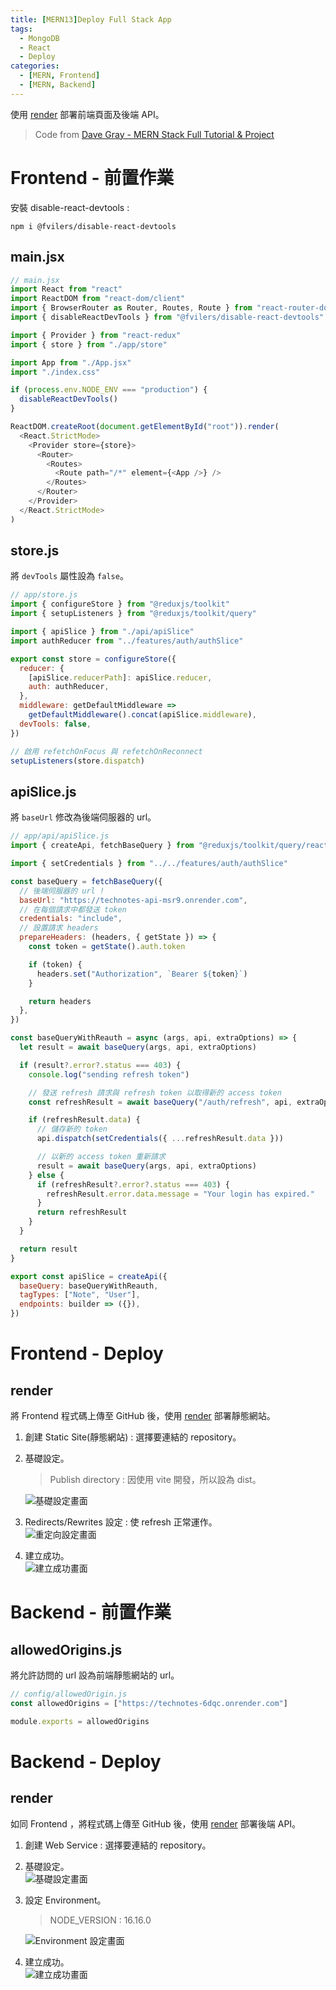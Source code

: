 ```yaml
---
title: [MERN13]Deploy Full Stack App
tags:
  - MongoDB
  - React
  - Deploy
categories:
  - [MERN, Frontend]
  - [MERN, Backend]
---
```


使用 [render](https://render.com/) 部署前端頁面及後端 API。

<!-- more -->

> Code from [Dave Gray - MERN Stack Full Tutorial & Project](https://www.youtube.com/watch?v=CvCiNeLnZ00&ab_channel=DaveGray)

# Frontend - 前置作業

安裝 disable-react-devtools :

```
npm i @fvilers/disable-react-devtools
```

## main.jsx

```js
// main.jsx
import React from "react"
import ReactDOM from "react-dom/client"
import { BrowserRouter as Router, Routes, Route } from "react-router-dom"
import { disableReactDevTools } from "@fvilers/disable-react-devtools"

import { Provider } from "react-redux"
import { store } from "./app/store"

import App from "./App.jsx"
import "./index.css"

if (process.env.NODE_ENV === "production") {
  disableReactDevTools()
}

ReactDOM.createRoot(document.getElementById("root")).render(
  <React.StrictMode>
    <Provider store={store}>
      <Router>
        <Routes>
          <Route path="/*" element={<App />} />
        </Routes>
      </Router>
    </Provider>
  </React.StrictMode>
)
```

## store.js

將 `devTools` 屬性設為 `false`。

```js
// app/store.js
import { configureStore } from "@reduxjs/toolkit"
import { setupListeners } from "@reduxjs/toolkit/query"

import { apiSlice } from "./api/apiSlice"
import authReducer from "../features/auth/authSlice"

export const store = configureStore({
  reducer: {
    [apiSlice.reducerPath]: apiSlice.reducer,
    auth: authReducer,
  },
  middleware: getDefaultMiddleware =>
    getDefaultMiddleware().concat(apiSlice.middleware),
  devTools: false,
})

// 啟用 refetchOnFocus 與 refetchOnReconnect
setupListeners(store.dispatch)
```

## apiSlice.js

將 `baseUrl` 修改為後端伺服器的 url。

```js
// app/api/apiSlice.js
import { createApi, fetchBaseQuery } from "@reduxjs/toolkit/query/react"

import { setCredentials } from "../../features/auth/authSlice"

const baseQuery = fetchBaseQuery({
  // 後端伺服器的 url !
  baseUrl: "https://technotes-api-msr9.onrender.com",
  // 在每個請求中都發送 token
  credentials: "include",
  // 設置請求 headers
  prepareHeaders: (headers, { getState }) => {
    const token = getState().auth.token

    if (token) {
      headers.set("Authorization", `Bearer ${token}`)
    }

    return headers
  },
})

const baseQueryWithReauth = async (args, api, extraOptions) => {
  let result = await baseQuery(args, api, extraOptions)

  if (result?.error?.status === 403) {
    console.log("sending refresh token")

    // 發送 refresh 請求與 refresh token 以取得新的 access token
    const refreshResult = await baseQuery("/auth/refresh", api, extraOptions)

    if (refreshResult.data) {
      // 儲存新的 token
      api.dispatch(setCredentials({ ...refreshResult.data }))

      // 以新的 access token 重新請求
      result = await baseQuery(args, api, extraOptions)
    } else {
      if (refreshResult?.error?.status === 403) {
        refreshResult.error.data.message = "Your login has expired."
      }
      return refreshResult
    }
  }

  return result
}

export const apiSlice = createApi({
  baseQuery: baseQueryWithReauth,
  tagTypes: ["Note", "User"],
  endpoints: builder => ({}),
})
```

# Frontend - Deploy

## render

將 Frontend 程式碼上傳至 GitHub 後，使用 [render](https://render.com/) 部署靜態網站。

1. 創建 Static Site(靜態網站) : 選擇要連結的 repository。
2. 基礎設定。

   > Publish directory : 因使用 vite 開發，所以設為 dist。

   ![基礎設定畫面](basic-setting.webp)

3. Redirects/Rewrites 設定 : 使 refresh 正常運作。  
   ![重定向設定畫面](redirect-setting.webp)
4. 建立成功。  
   ![建立成功畫面](build-success.webp)

# Backend - 前置作業

## allowedOrigins.js

將允許訪問的 url 設為前端靜態網站的 url。

```js
// config/allowedOrigin.js
const allowedOrigins = ["https://technotes-6dqc.onrender.com"]

module.exports = allowedOrigins
```

# Backend - Deploy

## render

如同 Frontend ，將程式碼上傳至 GitHub 後，使用 [render](https://render.com/) 部署後端 API。

1. 創建 Web Service : 選擇要連結的 repository。
2. 基礎設定。  
   ![基礎設定畫面](backend-setting.webp)
3. 設定 Environment。

   > NODE_VERSION : 16.16.0

   ![Environment 設定畫面](env-setting.webp)

4. 建立成功。  
   ![建立成功畫面](backend-success.webp)
